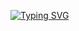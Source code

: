 [![Typing SVG](https://readme-typing-svg.herokuapp.com?font=Fira+Code&pause=1000&color=3F9049&width=435&lines=Priv+I'm+Sudoku+Shifter+—+Python+dev)](https://git.io/typing-svg)

